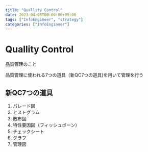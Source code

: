 ```yaml
---
title: "Quallity Control"
date: 2023-04-05T00:00:00+09:00
tags: ["InfoEngineer", "strategy"]
categories: ["InfoEngineer"]
---
```

# Quallity Control

品質管理のこと

品質管理に使われる7つの道具（新QC7つの道具)を用いて管理を行う

## 新QC7つの道具

1. パレード図
2. ヒストグラム
3. 散布図
4. 特性要因図（フィッシュボーン）
5. チェックシート
6. グラフ
7. 管理図